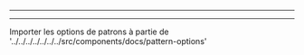 - - -
- - -

Importer les options de patrons à partie de '../../../../../../../src/components/docs/pattern-options'

<PatternOptions pattern='florent' />

